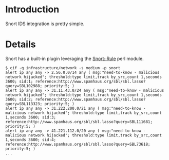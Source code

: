 # Introduction #

Snort IDS integration is pretty simple.


# Details #

Snort has a built-in plugin leveraging the [Snort::Rule](http://search.cpan.org/~saxjazman/Snort-Rule/) perl module.

```
$ cif -q infrastructure/network -s medium -p snort
alert ip any any -> 2.56.0.0/14 any ( msg:"need-to-know - malicious network hijacked"; threshold:type limit,track by_src,count 1,seconds 3600; sid:1; reference:http://www.spamhaus.org/sbl/sbl.lasso?query=SBL102988; priority:5; )
alert ip any any -> 31.11.43.0/24 any ( msg:"need-to-know - malicious network hijacked"; threshold:type limit,track by_src,count 1,seconds 3600; sid:2; reference:http://www.spamhaus.org/sbl/sbl.lasso?query=SBL113323; priority:5; )
alert ip any any -> 31.222.200.0/21 any ( msg:"need-to-know - malicious network hijacked"; threshold:type limit,track by_src,count 1,seconds 3600; sid:3; reference:http://www.spamhaus.org/sbl/sbl.lasso?query=SBL111681; priority:5; )
alert ip any any -> 41.221.112.0/20 any ( msg:"need-to-know - malicious network hijacked"; threshold:type limit,track by_src,count 1,seconds 3600; sid:4; reference:http://www.spamhaus.org/sbl/sbl.lasso?query=SBL73618; priority:5; )
...
```